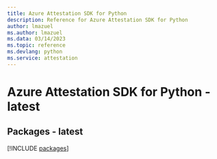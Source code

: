 ```yaml
---
title: Azure Attestation SDK for Python
description: Reference for Azure Attestation SDK for Python
author: lmazuel
ms.author: lmazuel
ms.data: 03/14/2023
ms.topic: reference
ms.devlang: python
ms.service: attestation
---
```

# Azure Attestation SDK for Python - latest
## Packages - latest
[!INCLUDE [packages](attestation-index.md)]